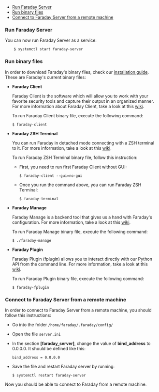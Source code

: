 <a name="index"></a>
* [Run Faraday Server](#run-faraday-server)
* [Run binary files](#run-binary-files)
* [Connect to Faraday Server from a remote machine](#run-faraday-remote)

<a name="run-faraday-server"></a>
### Run Faraday Server

You can now run Faraday Server as a service:

```
    $ systemctl start faraday-server
```

<a name="run-binary-files"></a>
### Run binary files

In order to download Faraday's binary files, check our [installation guide](https://github.com/infobyte/faraday/wiki/Installation-Guide#binary-files). These are Faraday's current binary files:
 
* **Faraday Client**

    Faraday Client is the software which will allow you to work with your favorite security tools and capture their output in an organized manner. For more information about Faraday Client, take a look at this [wiki](https://github.com/infobyte/faraday/wiki/GTK).

    To run Faraday Client binary file, execute the following command:
    ```
    $ faraday-client
    ```

* **Faraday ZSH Terminal**

    You can run Faraday in detached mode connecting with a ZSH terminal to it. For more information, take a look at this [wiki](https://github.com/infobyte/faraday/wiki/ZSH).

    To run Faraday ZSH Terminal binary file, follow this instruction:

    * First, you need to run first Faraday Client without GUI:

        ```
        $ faraday-client --gui=no-gui
        ```

    * Once you run the command above, you can run Faraday ZSH Terminal:

        ```
        $ faraday-terminal
        ```

* **Faraday Manage**

    Faraday Manage is a backend tool that gives us a hand with Faraday's configuration. For more information, take a look at this [wiki](https://github.com/infobyte/faraday/wiki/Faraday-Manage).
    
    To run Faraday Manage binary file, execute the following command:

    ```
    $ ./faraday-manage
    ```

* **Faraday Plugin**

    Faraday Plugin (fplugin) allows you to interact directly with our Python API from the command line. For more information, take a look at this [wiki](https://github.com/infobyte/faraday/wiki/Faraday-Plugin).

    To run Faraday Plugin binary file, execute the following command:

    ```
    $ faraday-fplugin
    ```

<a name="run-faraday-remote"></a>
### Connect to Faraday Server from a remote machine

In order to connect to Faraday Server from a remote machine, you should follow this instructions:

* Go into the folder `/home/faraday/.faraday/config/`
* Open the file `server.ini`
* In the section **[faraday_server]**, change the value of **bind_address** to 0.0.0.0. It should be defined like this:

    ```
    bind_address = 0.0.0.0
    ```

* Save the file and restart Faraday server by running:

    ```
    $ systemctl restart faraday-server
    ```

Now you should be able to connect to Faraday from a remote machine.
